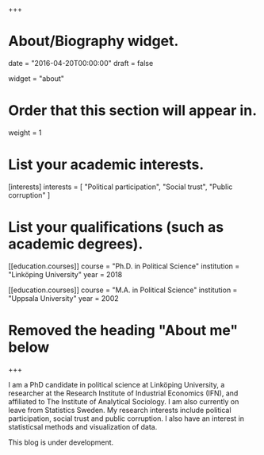 +++
# About/Biography widget.

date = "2016-04-20T00:00:00"
draft = false

widget = "about"

# Order that this section will appear in.
weight = 1

# List your academic interests.
[interests]
  interests = [
    "Political participation",
    "Social trust",
    "Public corruption"
  ]

# List your qualifications (such as academic degrees).
[[education.courses]]
  course = "Ph.D. in Political Science"
  institution = "Linköping University"
  year = 2018

[[education.courses]]
  course = "M.A. in Political Science"
  institution = "Uppsala University"
  year = 2002

# Removed the heading "About me" below

+++


I am a PhD candidate in political science at Linköping University, a researcher at the Research Institute of Industrial Economics (IFN), and affiliated to The Institute of Analytical Sociology. I am also currently on leave from Statistics Sweden. My research interests include political participation, social trust and public corruption. I also have an interest in statisticsal methods and visualization of data.

This blog is under development. 
 
